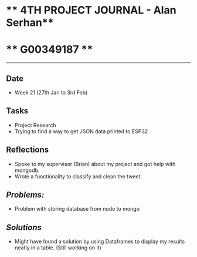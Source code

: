 # ** 4TH PROJECT JOURNAL - Alan Serhan**
# ** G00349187 **
----------------------------------------------------------------------

## **Date**
-	Week 21 (27th Jan to 3rd Feb)

## **Tasks**
-	Project Research
- 	Trying to find a way to get JSON data printed to ESP32

## **Reflections**
-	Spoke to my supervisor (Brian) about my project and got help with mongodb.
-	Wrote a functionality to classify and clean the tweet. 



## **_Problems:_**
-	Problem with storing database from node to mongo

## **_Solutions_**

-	Might have found a solution by using Dataframes to display my results neatly in a table. (Still working on it)